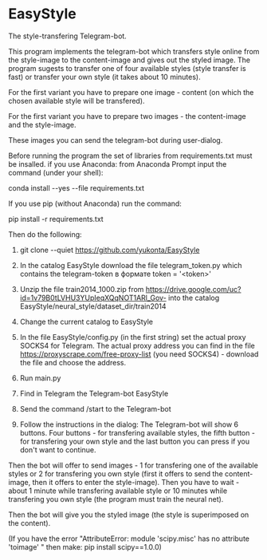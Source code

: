 # EasyStyle
The style-transfering Telegram-bot.

This program implements the telegram-bot which transfers style online from the style-image to the content-image and gives out the styled image.
The program sugests to transfer one of four available styles (style transfer is fast) or transfer your own style (it takes about 10 minutes).

For the first variant you have to prepare one image - content (on which the chosen available style will be transfered).

For the first variant you have to prepare two images - the content-image and the style-image.

These images you can send the telegram-bot during user-dialog.

Before running the program the set of libraries from requirements.txt must be insalled.
if you use Anaconda: from Anaconda Prompt input the command (under your shell):

conda install --yes --file requirements.txt

If you use pip (without Anaconda) run the command:

pip install -r requirements.txt

Then do the following:
1) git clone --quiet https://github.com/yukonta/EasyStyle  
2) In the catalog EasyStyle download the file telegram_token.py which contains the telegram-token в формате token = '\<token\>'
3) Unzip the file train2014_1000.zip from https://drive.google.com/uc?id=1v79B0tLVHU3YUpIeqXQqNOT1ARl_Gov- into the catalog EasyStyle/neural_style/dataset_dir/train2014
4) Change the current catalog to EasyStyle
5) In the file EasyStyle/config.py (in the first string) set the actual proxy SOCKS4 for Telegram. The actual proxy address you can find in the file  https://proxyscrape.com/free-proxy-list (you need SOCKS4) - download the file and choose the address.

6) Run main.py

7) Find in Telegram the Telegram-bot EasyStyle 
8) Send the command /start to the Telegram-bot
9) Follow the instructions in the dialog: The Telegram-bot will show 6 buttons. Four buttons - for transfering available styles, the fifth button - for transfering your own style and the last button you can press if you don't want to continue.

Then  the bot will offer to send images - 1 for transfering one of the available styles or 2 for transfering you own style (first it offers to send the content-image, then it offers to enter the style-image). Then you have to wait - about 1 minute while transfering available style or 10 minutes while transfering you own style (the program must train the neural net).

Then the bot will give you the styled image (the style is superimposed on the content).

(If you have the error "AttributeError: module 'scipy.misc' has no attribute 'toimage' "  then make: pip install scipy==1.0.0)


